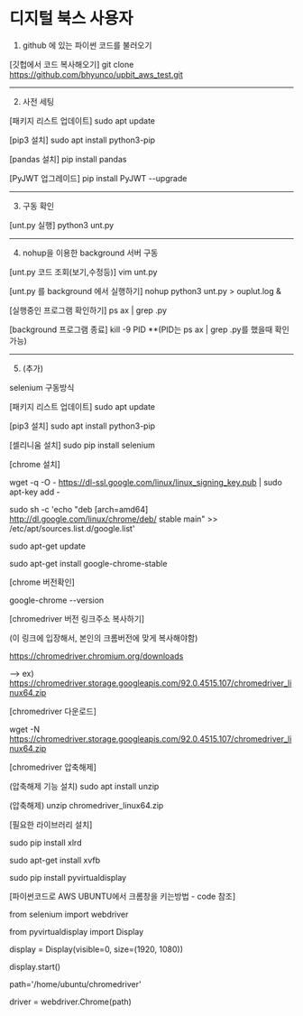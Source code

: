 # 디지털 북스 사용자

1) github 에 있는 파이썬 코드를 불러오기


[깃헙에서 코드 복사해오기]
git clone https://github.com/bhyunco/upbit_aws_test.git


---------------------------------------------------------
2) 사전 세팅

[패키지 리스트 업데이트]
sudo apt update

[pip3 설치]
sudo apt install python3-pip

[pandas 설치]
pip install pandas

[PyJWT 업그레이드]
pip install PyJWT --upgrade


---------------------------------------------------------
3) 구동 확인


[unt.py 실행]
python3 unt.py


---------------------------------------------------------
4) nohup을 이용한 background 서버 구동


[unt.py 코드 조회(보기,수정등)]
vim unt.py

[unt.py 를 background 에서 실행하기]
nohup python3 unt.py > ouplut.log &

[실행중인 프로그램 확인하기]
ps ax | grep .py

[background 프로그램 종료]
kill -9 PID
**(PID는 ps ax | grep .py를 했을때 확인 가능)


---------------------------------------------------------

5) (추가)

selenium 구동방식

[패키지 리스트 업데이트]
sudo apt update

[pip3 설치]
sudo apt install python3-pip

[셀리니움 설치]
sudo pip install selenium


[chrome 설치]

wget -q -O - https://dl-ssl.google.com/linux/linux_signing_key.pub | sudo apt-key add -

sudo sh -c 'echo "deb [arch=amd64] http://dl.google.com/linux/chrome/deb/ stable main" >> /etc/apt/sources.list.d/google.list'

sudo apt-get update

sudo apt-get install google-chrome-stable



[chrome 버전확인]

google-chrome --version



[chromedriver 버전 링크주소 복사하기]

(이 링크에 입장해서, 본인의 크롬버전에 맞게 복사해야함)

https://chromedriver.chromium.org/downloads

--> ex) https://chromedriver.storage.googleapis.com/92.0.4515.107/chromedriver_linux64.zip



[chromedriver 다운로드]

wget -N https://chromedriver.storage.googleapis.com/92.0.4515.107/chromedriver_linux64.zip



[chromedriver 압축해제]

(압축해제 기능 설치) sudo apt install unzip

(압축해제) unzip chromedriver_linux64.zip



[필요한 라이브러리 설치]

sudo pip install xlrd

sudo apt-get install xvfb

sudo pip install pyvirtualdisplay



[파이썬코드로 AWS UBUNTU에서 크롬창을 키는방법 - code 참조]


from selenium import webdriver

from pyvirtualdisplay import Display

display = Display(visible=0, size=(1920, 1080))

display.start()

path='/home/ubuntu/chromedriver'

driver = webdriver.Chrome(path)
